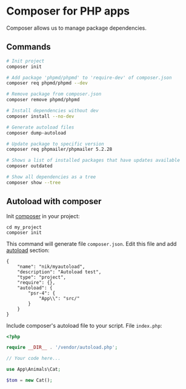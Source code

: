 # Composer for PHP apps

Composer allows us to manage package dependencies.

## Commands

```bash
# Init project
composer init

# Add package 'phpmd/phpmd' to 'require-dev' of composer.json
composer req phpmd/phpmd --dev

# Remove package from composer.json
composer remove phpmd/phpmd

# Install dependencies without dev
composer install --no-dev

# Generate autoload files
composer dump-autoload

# Update package to specific version
composer req phpmailer/phpmailer 5.2.28

# Shows a list of installed packages that have updates available
composer outdated

# Show all dependencies as a tree 
composer show --tree
```

## Autoload with composer

Init [composer](https://getcomposer.org/) in your project:

```
cd my_project
composer init
```

This command will generate file `composer.json`. 
Edit this file and add [autoload](https://getcomposer.org/doc/04-schema.md#psr-4) section:

```
{
    "name": "nik/myautoload",
    "description": "Autoload test",
    "type": "project",
    "require": {},
    "autoload": {
        "psr-4": {
            "App\\": "src/"
        }
    }
}
```

Include composer's autoload file to your script. File `index.php`:

```php
<?php

require __DIR__ . '/vendor/autoload.php';

// Your code here...

use App\Animals\Cat;

$tom = new Cat();
```
